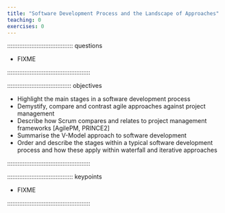 ```yaml
---
title: "Software Development Process and the Landscape of Approaches"
teaching: 0
exercises: 0
---
```

 
:::::::::::::::::::::::::::::::::::::: questions
 
- FIXME
 
::::::::::::::::::::::::::::::::::::::::::::::::
 
::::::::::::::::::::::::::::::::::::: objectives
 
- Highlight the main stages in a software development process
- Demystify, compare and contrast agile approaches against project management
- Describe how Scrum compares and relates to project management frameworks [AgilePM, PRINCE2]
- Summarise the V-Model approach to software development
- Order and describe the stages within a typical software development process and how these apply within waterfall and iterative approaches
 
::::::::::::::::::::::::::::::::::::::::::::::::
 
:::::::::::::::::::::::::::::::::::::: keypoints
 
- FIXME
 
::::::::::::::::::::::::::::::::::::::::::::::::
